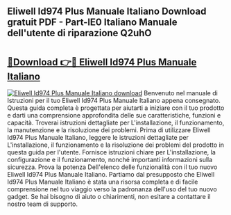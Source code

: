 ## Eliwell Id974 Plus Manuale Italiano Download gratuit PDF - Part-lE0 Italiano Manuale dell'utente di riparazione Q2uhO

# <h2><a href="http://dfcx2io.blite.top/?on=Eliwell+Id974+Plus+Manuale+Italiano">🔗Download 👉🔴 Eliwell Id974 Plus Manuale Italiano</a></h2>

[![Eliwell Id974 Plus Manuale Italiano download](https://i.imgur.com/lujVjoI.png)](http://dfcx2io.blite.top/?on=Eliwell+Id974+Plus+Manuale+Italiano)
Benvenuto nel manuale di Istruzioni per il tuo Eliwell Id974 Plus Manuale Italiano appena consegnato. Questa guida completa è progettata per aiutarti a iniziare con il tuo prodotto e darti una comprensione approfondita delle sue caratteristiche, funzioni e capacità. Troverai istruzioni dettagliate per L'installazione, il funzionamento, la manutenzione e la risoluzione dei problemi. Prima di utilizzare Eliwell Id974 Plus Manuale Italiano, leggere le istruzioni dettagliate per L'installazione, il funzionamento e la risoluzione dei problemi del prodotto in questa guida per l'utente. Fornisce istruzioni chiare per L'installazione, la configurazione e il funzionamento, nonché importanti informazioni sulla sicurezza. Prova la potenza Dell'elenco delle funzionalità con il tuo nuovo Eliwell Id974 Plus Manuale Italiano. Partiamo dal presupposto che Eliwell Id974 Plus Manuale Italiano è stata una risorsa completa e di facile comprensione nel tuo viaggio verso la padronanza dell'uso del tuo nuovo gadget. Se hai bisogno di aiuto o chiarimenti, non esitare a contattare il nostro team di supporto.
